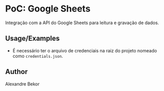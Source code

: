 # PoC: Google Sheets
Integração com a API do Google Sheets para leitura e gravação de dados.

## Usage/Examples
- É necessário ter o arquivo de credenciais na raiz do projeto nomeado como `credentials.json`.

## Author
Alexandre Bekor